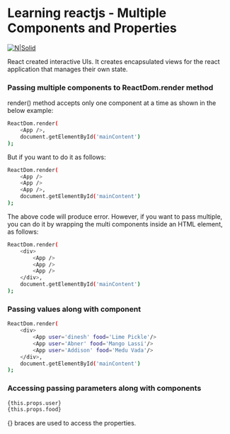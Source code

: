 # Learning reactjs - Multiple Components and Properties

[![N|Solid](http://img.crx4chrome.com/4f/46/55/jaaklebbenondhkanegppccanebkdjlh-icon.png)](https://facebook.github.io/react/)

React created interactive UIs. It creates encapsulated views for the react application that manages their own state.

### Passing multiple components to ReactDom.render method
render() method accepts only one component at a time as shown in the below example:

```sh
ReactDom.render(
    <App />,
    document.getElementById('mainContent')
);
```

But if you want to do it as follows:
```sh
ReactDom.render(
    <App />
    <App />
    <App />,
    document.getElementById('mainContent')
);
```

The above code will produce error.
However, if you want to pass multiple, you can do it by wrapping the multi components inside an HTML element, as follows:

```sh
ReactDom.render(
    <div>
        <App />
        <App />
        <App />
    </div>,
    document.getElementById('mainContent')
);
```
### Passing values along with component

```sh
ReactDom.render(
    <div>
        <App user='dinesh' food='Lime Pickle'/>
        <App user='Abner' food='Mango Lassi'/>
        <App user='Addison' food='Medu Vada'/>
    </div>,
    document.getElementById('mainContent')
);
```
### Accessing passing parameters along with components
```sh
{this.props.user}
{this.props.food}
```

{} braces are used to access the properties.
